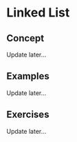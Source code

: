# Linked List

## Concept
Update later...

## Examples
Update later...

## Exercises
Update later...